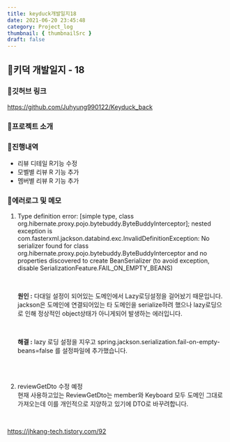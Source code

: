 ```yaml
---
title: keyduck개발일지18
date: 2021-06-20 23:45:48
category: Project_log
thumbnail: { thumbnailSrc }
draft: false
---
```



## 🌟키덕 개발일지 - 18

### 🎯깃허브 링크 
https://github.com/Juhyung990122/Keyduck_back

### 🎯프로젝트 소개

### 🎯진행내역
- 리뷰 디테일 R기능 수정
- 모벨별 리뷰 R 기능 추가
- 멤버별 리뷰 R 기능 추가


### 🎯에러로그 및 메모
1. Type definition error: [simple type, class org.hibernate.proxy.pojo.bytebuddy.ByteBuddyInterceptor]; nested exception is com.fasterxml.jackson.databind.exc.InvalidDefinitionException: No serializer found for class org.hibernate.proxy.pojo.bytebuddy.ByteBuddyInterceptor and no properties discovered to create BeanSerializer (to avoid exception, disable SerializationFeature.FAIL_ON_EMPTY_BEANS)

    <br>

    **원인 :** 
    다대일 설정이 되어있는 도메인에서 Lazy로딩설정을 걸어놨기 때문입니다. jackson은 도메인에 연결되어있는 타 도메인을 serialize하려 했으나 lazy로딩으로 인해 정상적인 object상태가 아니게되어 발생하는 에러입니다.
    
    <br>
    
    **해결 :** 
    lazy 로딩 설정을 지우고 spring.jackson.serialization.fail-on-empty-beans=false 를 설정파일에 추가했습니다.
<br>
<br>

2. reviewGetDto 수정 예정<br>
    현재 사용하고있는 ReviewGetDto는 member와 Keyboard 모두 도메인 그대로 가져오는데
    이를 개인적으로 지양하고 있기에 DTO로 바꾸려합니다.

<br>

https://jhkang-tech.tistory.com/92